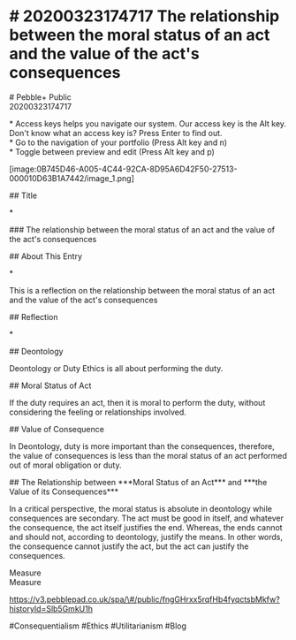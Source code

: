 # \# 20200323174717 The relationship between the moral status of an act and the value of the act's consequences

\# Pebble+ Public\
20200323174717

\* Access keys helps you navigate our system. Our access key is the Alt key. Don\'t know what an access key is? Press Enter to find out.\
\* Go to the navigation of your portfolio (Press Alt key and n)\
\* Toggle between preview and edit (Press Alt key and p)

\[image:0B745D46-A005-4C44-92CA-8D95A6D42F50-27513-000010D63B1A7442/image\_1.png\]

\#\# Title

\*

\#\#\# The relationship between the moral status of an act and the value of the act's consequences

\#\# About This Entry

\*

This is a reflection on the relationship between the moral status of an act and the value of the act's consequences

\#\# Reflection

\*

\#\# Deontology

Deontology or Duty Ethics is all about performing the duty.

\#\# Moral Status of Act

If the duty requires an act, then it is moral to perform the duty, without considering the feeling or relationships involved.

\#\# Value of Consequence

In Deontology, duty is more important than the consequences, therefore, the value of consequences is less than the moral status of an act performed out of moral obligation or duty.

\#\# The Relationship between \*\*\*Moral Status of an Act\*\*\* and \*\*\*the Value of its Consequences\*\*\*

In a critical perspective, the moral status is absolute in deontology while consequences are secondary. The act must be good in itself, and whatever the consequence, the act itself justifies the end. Whereas, the ends cannot and should not, according to deontology, justify the means. In other words, the consequence cannot justify the act, but the act can justify the consequences.

Measure\
Measure

https://v3.pebblepad.co.uk/spa/\#/public/fngGHrxx5rqfHb4fyqctsbMkfw?historyId=Slb5GmkU1h

\#Consequentialism \#Ethics \#Utilitarianism \#Blog
